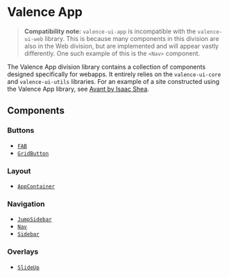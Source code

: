 # Valence App
> **Compatibility note:** `valence-ui-app` is incompatible with the `valence-ui-web` library. This is because many components in this division are also in the Web division, but are implemented and will appear vastly differently. One such example of this is the `<Nav>` component.

The Valence App division library contains a collection of components designed specifically for webapps. It entirely relies on the `valence-ui-core` and `valence-ui-utils` libraries. For an example of a site constructed using the Valence App library, see [Avant by Isaac Shea](https://avant.isaacshea.com/dashboard).

## Components
### Buttons
- [`FAB`](./buttons/fab.md)
- [`GridButton`](./buttons/grid-button.md)

### Layout
- [`AppContainer`](./layout/app-container.md)

### Navigation
- [`JumpSidebar`](./navigation/jump-sidebar.md)
- [`Nav`](./navigation/nav.md)
- [`Sidebar`](./navigation/sidebar.md)

### Overlays
- [`SlideUp`](./overlays/slide-up.md)